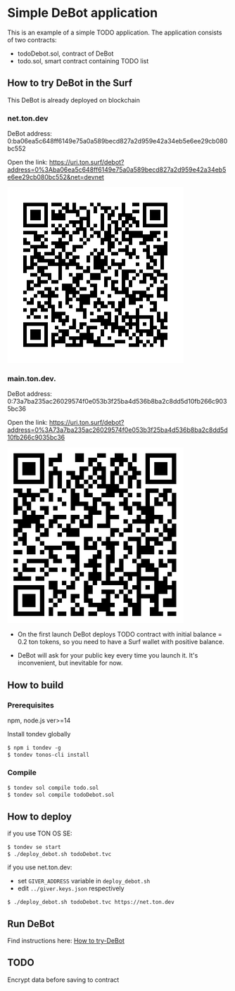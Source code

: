 # Simple DeBot application

This is an example of a simple TODO application. The application consists of two contracts:

-   todoDebot.sol, contract of DeBot
-   todo.sol, smart contract containing TODO list

## How to try DeBot in the Surf

This DeBot is already deployed on blockchain

### net.ton.dev
DeBot address: 0:ba06ea5c648ff6149e75a0a589becd827a2d959e42a34eb5e6ee29cb080bc552

Open the link: https://uri.ton.surf/debot?address=0%3Aba06ea5c648ff6149e75a0a589becd827a2d959e42a34eb5e6ee29cb080bc552&net=devnet

![](../assets/net.ton.dev.svg)

### main.ton.dev.
DeBot address: 0:73a7ba235ac26029574f0e053b3f25ba4d536b8ba2c8dd5d10fb266c9035bc36

Open the link: https://uri.ton.surf/debot?address=0%3A73a7ba235ac26029574f0e053b3f25ba4d536b8ba2c8dd5d10fb266c9035bc36 

![](../assets/main.ton.dev.svg)

-   On the first launch DeBot deploys TODO contract with initial balance = 0.2 ton tokens, so you need to have a Surf wallet with positive balance.

-   DeBot will ask for your public key every time you launch it. It's inconvenient, but inevitable for now.

## How to build

### Prerequisites

npm, node.js ver>=14

Install tondev globally

```
$ npm i tondev -g
$ tondev tonos-cli install
```

### Compile

```
$ tondev sol compile todo.sol
$ tondev sol compile todoDebot.sol
```

## How to deploy

if you use TON OS SE:

```
$ tondev se start
$ ./deploy_debot.sh todoDebot.tvc
```

if you use net.ton.dev:

-   set `GIVER_ADDRESS` variable in `deploy_debot.sh`
-   edit `../giver.keys.json` respectively

```
$ ./deploy_debot.sh todoDebot.tvc https://net.ton.dev
```

## Run DeBot 

Find instructions here: [How to try-DeBot](../README.md#how-to-try-debot)

## TODO

Encrypt data before saving to contract
